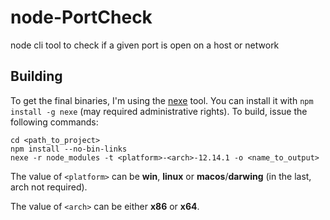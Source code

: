 # node-PortCheck
node cli tool to check if a given port is open on a host or network

## Building
To get the final binaries, I'm using the [nexe](https://github.com/nexe/nexe) tool. You can install it with `npm install -g nexe` (may required administrative rights).
To build, issue the following commands:

```shell
cd <path_to_project>
npm install --no-bin-links
nexe -r node_modules -t <platform>-<arch>-12.14.1 -o <name_to_output>
```

The value of `<platform>` can be **win**, **linux** or **macos**/**darwing** (in the last, arch not required).

The value of `<arch>` can be either **x86** or **x64**.
